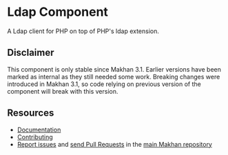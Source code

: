 Ldap Component
==============

A Ldap client for PHP on top of PHP's ldap extension.

Disclaimer
----------

This component is only stable since Makhan 3.1. Earlier versions
have been marked as internal as they still needed some work.
Breaking changes were introduced in Makhan 3.1, so code relying on
previous version of the component will break with this version.

Resources
---------

  * [Documentation](https://makhan.com/doc/current/components/ldap/index.html)
  * [Contributing](https://makhan.com/doc/current/contributing/index.html)
  * [Report issues](https://github.com/makhan/makhan/issues) and
    [send Pull Requests](https://github.com/makhan/makhan/pulls)
    in the [main Makhan repository](https://github.com/makhan/makhan)
